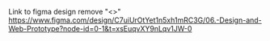 Link to figma design remove "<>" <https://www.figma.com/design/C7uiUrOtYet1n5xh1mRC3G/06.-Design-and-Web-Prototype?node-id=0-1&t=xsEuqvXY9nLqv1JW-0>

